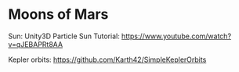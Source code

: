 # Moons of Mars
 
Sun: 
Unity3D Particle Sun Tutorial: https://www.youtube.com/watch?v=qJEBAPRt8AA

Kepler orbits:
https://github.com/Karth42/SimpleKeplerOrbits
